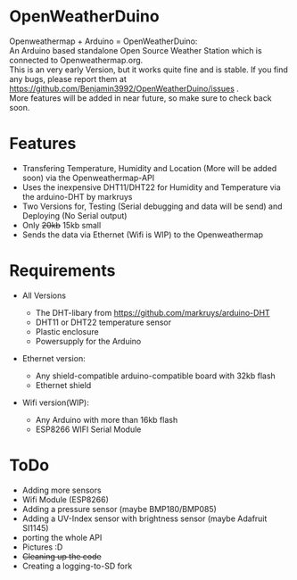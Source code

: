 # OpenWeatherDuino
Openweathermap + Arduino = OpenWeatherDuino: <br>
An Arduino based standalone Open Source Weather Station which is connected to Openweathermap.org.<br>
This is an very early Version, but it works quite fine and is stable. If you find any bugs, please report them at https://github.com/Benjamin3992/OpenWeatherDuino/issues .<br>
More features will be added in near future, so make sure to check back soon.

# Features
  - Transfering Temperature, Humidity and Location (More will be added soon) via the Openweathermap-API 
  - Uses the inexpensive DHT11/DHT22 for Humidity and Temperature via the arduino-DHT by markruys
  - Two Versions for, Testing (Serial debugging and data will be send) and Deploying (No Serial output)
  - Only ~~20kb~~ 15kb small
  - Sends the data via Ethernet (Wifi is WIP) to the Openweathermap

# Requirements
- All Versions
  - The DHT-libary from https://github.com/markruys/arduino-DHT
  - DHT11 or DHT22 temperature sensor
  - Plastic enclosure
  - Powersupply for the Arduino

- Ethernet version:
  - Any shield-compatible arduino-compatible board with 32kb flash
  - Ethernet shield

- Wifi version(WIP):
  - Any Arduino with more than 16kb flash
  - ESP8266 WIFI Serial Module
# ToDo
  - Adding more sensors
  - Wifi Module (ESP8266)
  - Adding a pressure sensor (maybe BMP180/BMP085)
  - Adding a UV-Index sensor with brightness sensor (maybe Adafruit SI1145)
  - porting the whole API
  - Pictures :D
  - ~~Cleaning up the code~~
  - Creating a logging-to-SD fork
